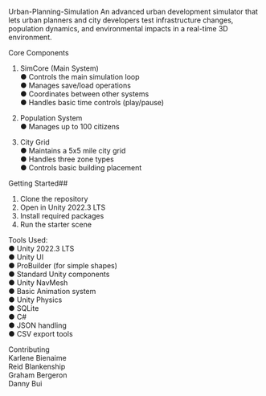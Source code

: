 Urban-Planning-Simulation
An advanced urban development simulator that lets urban planners and city
developers test infrastructure changes, population dynamics, and
environmental impacts in a real-time 3D environment.  

Core Components

1. SimCore (Main System)  
● Controls the main simulation loop  
● Manages save/load operations  
● Coordinates between other systems  
● Handles basic time controls (play/pause)

3. Population System  
● Manages up to 100 citizens

5. City Grid  
● Maintains a 5x5 mile city grid  
● Handles three zone types  
● Controls basic building placement  

Getting Started##
1. Clone the repository
2. Open in Unity 2022.3 LTS
3. Install required packages
4. Run the starter scene

Tools Used:  
● Unity 2022.3 LTS  
● Unity UI  
● ProBuilder (for simple shapes)  
● Standard Unity components  
● Unity NavMesh  
● Basic Animation system  
● Unity Physics  
● SQLite    
● C#  
● JSON handling  
● CSV export tools  



Contributing  
Karlene Bienaime  
Reid Blankenship  
Graham Bergeron  
Danny Bui  
